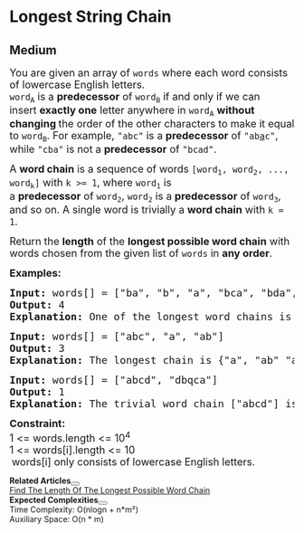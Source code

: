 # Longest String Chain
## Medium
<div class="problems_problem_content__Xm_eO"><p><span style="font-size: 18px;">You are given an array of&nbsp;<code>words</code>&nbsp;where each word consists of lowercase English letters. <br></span><span style="font-size: 18px;"><code>word<sub>A</sub></code>&nbsp;is a&nbsp;<strong>predecessor</strong>&nbsp;of&nbsp;<code>word<sub>B</sub></code>&nbsp;if and only if we can insert&nbsp;<strong>exactly one</strong>&nbsp;letter anywhere in&nbsp;<code>word<sub>A</sub></code>&nbsp;<strong>without changing </strong>the order of the other characters&nbsp;to make it equal to&nbsp;<code>word<sub>B</sub></code>. </span><span style="font-size: 18px;">For example,&nbsp;<code>"abc"</code>&nbsp;is a&nbsp;<strong>predecessor</strong>&nbsp;of&nbsp;<code>"ab<u>a</u>c"</code>, while&nbsp;<code>"cba"</code>&nbsp;is not a&nbsp;<strong>predecessor</strong>&nbsp;of&nbsp;<code>"bcad"</code>.</span></p>
<p><span style="font-size: 18px;">A&nbsp;<strong>word chain</strong><em>&nbsp;</em>is a sequence of words&nbsp;<code>[word<sub>1</sub>, word<sub>2</sub>, ..., word<sub>k</sub>]</code>&nbsp;with&nbsp;<code>k &gt;= 1</code>, where&nbsp;<code>word<sub>1</sub></code>&nbsp;is a&nbsp;<strong>predecessor</strong>&nbsp;of&nbsp;<code>word<sub>2</sub></code>,&nbsp;<code>word<sub>2</sub></code>&nbsp;is a&nbsp;<strong>predecessor</strong>&nbsp;of&nbsp;<code>word<sub>3</sub></code>, and so on. A single word is trivially a&nbsp;<strong>word chain</strong>&nbsp;with&nbsp;<code>k = 1</code>.</span></p>
<p><span style="font-size: 18px;">Return&nbsp;the&nbsp;<strong>length</strong>&nbsp;of the&nbsp;<strong>longest possible word chain</strong>&nbsp;with words chosen from the given list of&nbsp;<code>words</code> in <strong>any order</strong>.</span></p>
<p><strong><span style="font-size: 18px;">Examples:</span></strong></p>
<pre><span style="font-size: 18px;"><strong>Input: </strong>words[] = ["ba", "b", "a", "bca", "bda", "bdca"]
<strong>Output: </strong>4
<strong>Explanation: </strong>One of the longest word chains is ["a", "<u>b</u>a", "b<u>d</u>a", "bd<u>c</u>a"].</span></pre>
<pre><span style="font-size: 18px;"><strong>Input: </strong>words[] = ["abc", "a", "ab"]
<strong>Output: </strong>3
<strong>Explanation: </strong>The longest chain is {"a", "ab" "abc"}</span></pre>
<pre><span style="font-size: 18px;"><strong>Input: </strong>words[] = ["abcd", "dbqca"]
<strong>Output: </strong>1
<strong>Explanation: </strong>The trivial word chain ["abcd"] is one of the longest word chains.</span></pre>
<p><strong><span style="font-size: 18px;">Constraint:</span></strong><br><span style="font-size: 18px;">1 &lt;= words.length &lt;= 10<sup>4</sup><br>1 &lt;= words[i].length &lt;= 10</span><br>&nbsp;<span style="font-size: 18px;">words[i] only consists of lowercase English letters.</span></p></div>

<div class="accordion ui problems_accordion_tags_container__zk2Um"><div class="problems_accordion_tags__JJ2DX problems_active_tags__3RExF "><div class="active title problems_active_tag_title__cgl9e"><div class="problems_tag_container__kWANg"><strong>Related Articles</strong><button class="ui mini circular icon button problems_tag_dropdown__x6C2I"><i aria-hidden="true" class="dropdown icon"></i></button></div></div><div class="ui divider g-m-0"></div><div class="content active"><div class="ui labels"><a href="https://www.geeksforgeeks.org/find-the-length-of-the-longest-possible-word-chain/" target="_blank" class="ui label problems_tag_label__A4Ism">Find The Length Of The Longest Possible Word Chain</a></div></div></div><div class="problems_accordion_tags__JJ2DX problems_active_tags__3RExF "><div class="active title problems_active_tag_title__cgl9e"><div class="problems_tag_container__kWANg"><strong>Expected Complexities</strong><button class="ui mini circular icon button problems_tag_dropdown__x6C2I"><i aria-hidden="true" class="dropdown icon"></i></button></div></div><div class="ui divider g-m-0"></div><div class="content active"><div class="ui labels"><div target="_blank" class="ui label">Time Complexity: O(nlogn + n*m²)</div><div target="_blank" class="ui label">Auxiliary Space: O(n * m)</div></div></div></div></div>